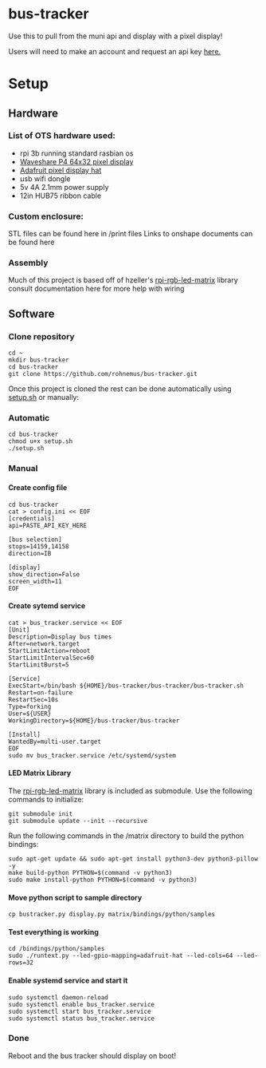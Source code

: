 # bus-tracker

Use this to pull from the muni api and display with a pixel display!

Users will need to make an account and request an api key [here.](https://511.org/open-data/token)
  
# Setup
## Hardware
### List of OTS hardware used:
 - rpi 3b running standard rasbian os
 - [Waveshare P4 64x32 pixel display](https://www.waveshare.com/RGB-Matrix-P4-64x32.htm)
 - [Adafruit pixel display hat](https://www.adafruit.com/product/2345)
 - usb wifi dongle
 - 5v 4A 2.1mm power supply
 - 12in HUB75 ribbon cable
 
 ### Custom enclosure:
 STL files can be found here in /print files
 Links to onshape documents can be found here
 
 ### Assembly
Much of this project is based off of hzeller's [rpi-rgb-led-matrix](https://github.com/hzeller/rpi-rgb-led-matrix) library consult documentation here for more help with wiring

## Software
### Clone repository
```
cd ~
mkdir bus-tracker
cd bus-tracker
git clone https://github.com/rohnemus/bus-tracker.git
```

Once this project is cloned the rest can be done automatically using [setup.sh](https://github.com/rohnemus/bus-tracker/blob/main/setup.sh) or manually:
### Automatic
```
cd bus-tracker
chmod u+x setup.sh
./setup.sh
```

### Manual
#### Create config file
```
cd bus-tracker
cat > config.ini << EOF
[credentials]
api=PASTE_API_KEY_HERE

[bus selection]
stops=14159,14158
direction=IB

[display]
show_direction=False
screen_width=11
EOF
```
#### Create sytemd service
```
cat > bus_tracker.service << EOF
[Unit]
Description=Display bus times
After=network.target
StartLimitAction=reboot
StartLimitIntervalSec=60
StartLimitBurst=5

[Service]
ExecStart=/bin/bash ${HOME}/bus-tracker/bus-tracker/bus-tracker.sh
Restart=on-failure
RestartSec=10s
Type=forking
User=${USER}
WorkingDirectory=${HOME}/bus-tracker/bus-tracker

[Install]
WantedBy=multi-user.target
EOF
sudo mv bus_tracker.service /etc/systemd/system
```

#### LED Matrix Library
The [rpi-rgb-led-matrix](https://github.com/hzeller/rpi-rgb-led-matrix) library is included as submodule. Use the following commands to initialize:

```
git submodule init
git submodule update --init --recursive
```

Run the following commands in the /matrix directory to build the python bindings:

```
sudo apt-get update && sudo apt-get install python3-dev python3-pillow -y
make build-python PYTHON=$(command -v python3)
sudo make install-python PYTHON=$(command -v python3)
```

#### Move python script to sample directory
```
cp bustracker.py display.py matrix/bindings/python/samples
```

#### Test everything is working

```
cd /bindings/python/samples
sudo ./runtext.py --led-gpio-mapping=adafruit-hat --led-cols=64 --led-rows=32
```

#### Enable systemd service and start it
```
sudo systemctl daemon-reload
sudo systemctl enable bus_tracker.service 
sudo systemctl start bus_tracker.service 
sudo systemctl status bus_tracker.service
```

### Done
Reboot and the bus tracker should display on boot!
